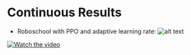 # Continuous Results

* Roboschool with PPO and adaptive learning rate:
![alt text](https://github.com/Denys88/dqn_atari/blob/master/pictures/roboschool_ant_adaptive_lr.png)

[![Watch the video](https://giphy.com/gifs/ppo-roboschool-d7kuxCoSkpKCrfCtdz)](https://www.youtube.com/watch?v=FVWsrU1NBOI)

